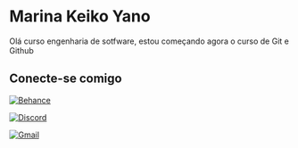 # Marina Keiko Yano

Olá curso engenharia de sotfware, estou começando agora o curso de Git e Github

## Conecte-se comigo

[![Behance](https://img.shields.io/badge/behance-FF69B4?style=for-the-badge&logo=behance&logoColor=0E76A8)](https://www.behance.net/marinasa)

[![Discord](https://img.shields.io/badge/Discord-7289DA?style=for-the-badge&logo=discord&logoColor=white)](https://discord.com/channels/@marinakeiko/)

[![Gmail](https://img.shields.io/badge/Gmail-333333?style=for-the-badge&logo=gmail&logoColor=red)](mailto:marinakeiko15@gmail.com)
